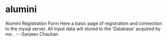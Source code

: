 # alumini
Alumini Registration Form 
Here a basic page of registration and connection to the mysql server.
All Input data will stored to the 'Database' acquired by me .
---Sanjeev Chauhan
